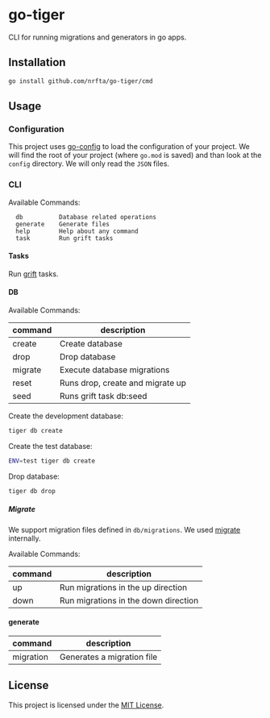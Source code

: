 # go-tiger

CLI for running migrations and generators in go apps.

## Installation

```sh
go install github.com/nrfta/go-tiger/cmd
```

## Usage

### Configuration

This project uses [go-config](https://github.com/neighborly/go-config) to load
the configuration of your project. We will find the root of your project
(where `go.mod` is saved) and than look at the `config` directory. We will only
read the `JSON` files.

### CLI

Available Commands:

```
  db          Database related operations
  generate    Generate files
  help        Help about any command
  task        Run grift tasks
```

#### Tasks

Run [grift](https://github.com/markbates/grift/) tasks.

#### DB

Available Commands:

| command | description                      |
|---------|----------------------------------|
| create  | Create database                  |
| drop    | Drop database                    |
| migrate | Execute database migrations      |
| reset   | Runs drop, create and migrate up |
| seed    | Runs grift task db:seed          |

Create the development database:

```sh
tiger db create
```

Create the test database:

```sh
ENV=test tiger db create
```

Drop database:
```sh
tiger db drop
```

##### Migrate

We support migration files defined in `db/migrations`. We used [migrate](https://github.com/golang-migrate/migrate) internally.

Available Commands:

| command | description                          |
|---------|--------------------------------------|
| up      | Run migrations in the up direction   |
| down    | Run migrations in the down direction |


#### generate

| command   | description                         |
|-----------|-------------------------------------|
| migration | Generates a migration file          |

## License

This project is licensed under the [MIT License](LICENSE.md).
